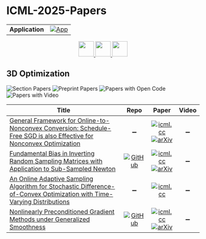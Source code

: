 # ICML-2025-Papers

<table>
    <tr>
        <td><strong>Application</strong></td>
        <td>
            <a href="https://huggingface.co/spaces/DmitryRyumin/NewEraAI-Papers" style="float:left;">
                <img src="https://img.shields.io/badge/🤗-NewEraAI--Papers-FFD21F.svg" alt="App" />
            </a>
        </td>
    </tr>
</table>

<div align="center">
    <a href="https://github.com/DmitryRyumin/ICML-2025-Papers/blob/main/sections/2025/main/data-centric-ml.md">
        <img src="https://cdn.jsdelivr.net/gh/DmitryRyumin/NewEraAI-Papers@main/images/left.svg" width="40" alt="" />
    </a>
    <a href="https://github.com/DmitryRyumin/ICML-2025-Papers/blob/main/README.md">
        <img src="https://cdn.jsdelivr.net/gh/DmitryRyumin/NewEraAI-Papers@main/images/home.svg" width="40" alt="" />
    </a>
    <a href="https://github.com/DmitryRyumin/ICML-2025-Papers/blob/main/sections/2025/main/causality-and-domain-generalization.md">
        <img src="https://cdn.jsdelivr.net/gh/DmitryRyumin/NewEraAI-Papers@main/images/right.svg" width="40" alt="" />
    </a>
</div>

## 3D Optimization

![Section Papers](https://img.shields.io/badge/Section%20Papers-4-42BA16) ![Preprint Papers](https://img.shields.io/badge/Preprint%20Papers-3-b31b1b) ![Papers with Open Code](https://img.shields.io/badge/Papers%20with%20Open%20Code-2-1D7FBF) ![Papers with Video](https://img.shields.io/badge/Papers%20with%20Video-0-FF0000)

| **Title** | **Repo** | **Paper** | **Video** |
|-----------|:--------:|:---------:|:---------:|
| [General Framework for Online-to-Nonconvex Conversion: Schedule-Free SGD is also Effective for Nonconvex Optimization](https://icml.cc/virtual/2025/poster/44560) | :heavy_minus_sign: | [![icml.cc](https://img.shields.io/badge/html-icml.cc-2494E0.svg)](https://icml.cc/virtual/2025/poster/44560) <br /> [![arXiv](https://img.shields.io/badge/arXiv-2411.07061-b31b1b.svg)](http://arxiv.org/abs/2411.07061) | :heavy_minus_sign: |
| [Fundamental Bias in Inverting Random Sampling Matrices with Application to Sub-Sampled Newton](https://icml.cc/virtual/2025/poster/45565) | [![GitHub](https://img.shields.io/github/stars/chengmeiniu/Fundamental-Bias-in-Inverting-Random-Sampling-Matrices-with-Application-to-Sub-sampled-Newton?style=flat)](https://github.com/chengmeiniu/Fundamental-Bias-in-Inverting-Random-Sampling-Matrices-with-Application-to-Sub-sampled-Newton) | [![icml.cc](https://img.shields.io/badge/html-icml.cc-2494E0.svg)](https://icml.cc/virtual/2025/poster/45565) <br /> [![arXiv](https://img.shields.io/badge/arXiv-2502.13583-b31b1b.svg)](http://arxiv.org/abs/2502.13583) | :heavy_minus_sign: |
| [An Online Adaptive Sampling Algorithm for Stochastic Difference-of-Convex Optimization with Time-Varying Distributions](https://icml.cc/virtual/2025/poster/45324) | :heavy_minus_sign: | [![icml.cc](https://img.shields.io/badge/html-icml.cc-2494E0.svg)](https://icml.cc/virtual/2025/poster/45324) | :heavy_minus_sign: |
| [Nonlinearly Preconditioned Gradient Methods under Generalized Smoothness](https://icml.cc/virtual/2025/poster/44248) | [![GitHub](https://img.shields.io/github/stars/JanQ/nonlinearly-preconditioned-gradient?style=flat)](https://github.com/JanQ/nonlinearly-preconditioned-gradient) | [![icml.cc](https://img.shields.io/badge/html-icml.cc-2494E0.svg)](https://icml.cc/virtual/2025/poster/44248) <br /> [![arXiv](https://img.shields.io/badge/arXiv-2502.08532-b31b1b.svg)](http://arxiv.org/abs/2502.08532) | :heavy_minus_sign: |
